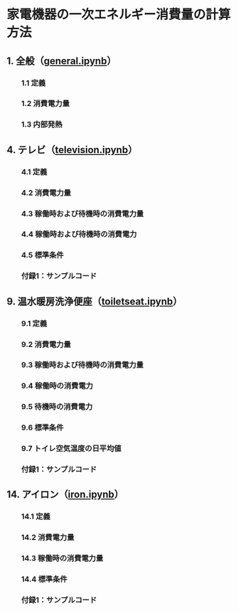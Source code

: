 # 家電機器の一次エネルギー消費量の計算方法

## 1. 全般（[general.ipynb](/general.ipynb)）
### <p style="text-indent:2em">1.1 定義</p>
### <p style="text-indent:2em">1.2 消費電力量</p>
### <p style="text-indent:2em">1.3 内部発熱</p>


## 4. テレビ（[television.ipynb](/television.ipynb)）
### <p style="text-indent:2em">4.1 定義</p>
### <p style="text-indent:2em">4.2 消費電力量</p>
### <p style="text-indent:2em">4.3 稼働時および待機時の消費電力量</p>
### <p style="text-indent:2em">4.4 稼働時および待機時の消費電力</p>
### <p style="text-indent:2em">4.5 標準条件</p>
### <p style="text-indent:2em">付録1：サンプルコード</p>

## 9. 温水暖房洗浄便座（[toiletseat.ipynb](/toiletseat.ipynb)）
### <p style="text-indent:2em">9.1 定義</p>
### <p style="text-indent:2em">9.2 消費電力量</p>
### <p style="text-indent:2em">9.3 稼働時および待機時の消費電力量</p>
### <p style="text-indent:2em">9.4 稼働時の消費電力</p>
### <p style="text-indent:2em">9.5 待機時の消費電力</p>
### <p style="text-indent:2em">9.6 標準条件</p>
### <p style="text-indent:2em">9.7 トイレ空気温度の日平均値</p>
### <p style="text-indent:2em">付録1：サンプルコード</p>

## 14. アイロン（[iron.ipynb](/iron.ipynb)）
### <p style="text-indent:2em">14.1 定義</p>
### <p style="text-indent:2em">14.2 消費電力量</p>
### <p style="text-indent:2em">14.3 稼働時の消費電力量</p>
### <p style="text-indent:2em">14.4 標準条件</p>
### <p style="text-indent:2em">付録1：サンプルコード</p>
